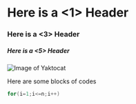 # Here is a <1> Header
### Here is a <3> Header
##### Here is a <5> Header

![Image of Yaktocat](https://octodex.github.com/images/yaktocat.png)

Here are some blocks of codes

```cpp
for(i=1;i<=n;i++)
```

